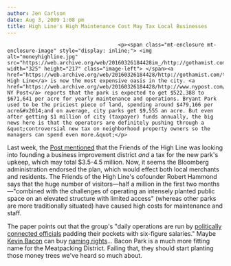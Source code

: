 ```yaml
---
author: Jen Carlson
date: Aug 3, 2009 1:08 pm
title: High Line's High Maintenance Cost May Tax Local Businesses
---
```


	
										<p><span class="mt-enclosure mt-enclosure-image" style="display: inline;"> <img alt="moneyhighline.jpg" src="https://web.archive.org/web/20160326184428im_/http://gothamist.com/attachments/arts_jen/moneyhighline.jpg" width="325" height="217" class="image-left"> </span><a href="https://web.archive.org/web/20160326184428/http://gothamist.com/tags/highline">The High Line</a> is now the most expensive oasis in the city. <a href="https://web.archive.org/web/20160326184428/http://www.nypost.com/seven/08032009/news/regionalnews/sky_high_costs_182768.htm">The NY Post</a> reports that the park is expected to get $522,388 to $671,641 per acre for yearly maintenance and operations. Bryant Park used to be the priciest piece of land, spending around $479,166 per acre&#x2014;and on average, city parks get $9,555 an acre. But even after getting $1 million of city (taxpayer) funds annually, the big news here is that the operators are definitely pushing through a &quot;controversial new tax on neighborhood property owners so the managers can spend even more.&quot;</p>

<p>Last week, the <a href="https://web.archive.org/web/20160326184428/http://www.nypost.com/seven/07292009/news/regionalnews/high_line_eyes_tax_on_its_neighbors_181864.htm">Post mentioned</a> that the Friends of the High Line was looking into founding a business improvement district <em>and</em> a tax for the new park&apos;s upkeep, which may total $3.5-4.5 million. Now, it seems the Bloomberg administration endorsed the plan, which would effect both local merchants and residents. The Friends of the High Line&apos;s cofounder Robert Hammond says that the huge number of visitors&#x2014;half a million in the first two months&#x2014;&quot;combined with the challenges of operating an intensely planted public space on an elevated structure with limited access&quot; (whereas other parks are more traditionally situated) have caused high costs for maintenance and staff.</p>

<p>The paper points out that the group&apos;s &quot;daily operations are run by <a href="https://web.archive.org/web/20160326184428/http://gothamist.com/2009/07/09/how_valuable_is_it_to_be_friends_of.php">politically connected officials</a> padding their pockets with six-figure salaries.&quot; Maybe <a href="https://web.archive.org/web/20160326184428/http://gothamist.com/2009/05/26/high_line_4.php">Kevin Bacon</a> can buy <a href="https://web.archive.org/web/20160326184428/http://gothamist.com/2009/06/01/naming.php">naming rights</a>... Bacon Park is a much more fitting name for the Meatpacking District. Failing that, they should start planting those money trees we&apos;ve heard so much about.  </p>					
										
									
				